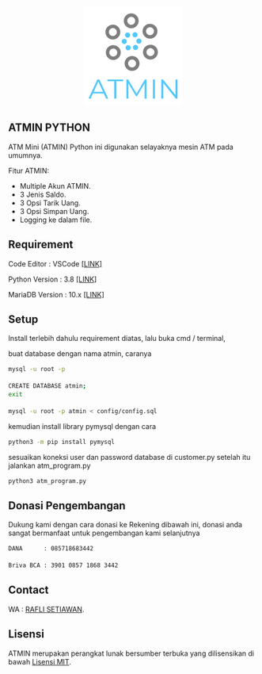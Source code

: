<p align="center"><img src="assets/img/logo.png" width="200"></p>


## ATMIN PYTHON

ATM Mini (ATMIN) Python ini digunakan selayaknya mesin ATM pada umumnya.

Fitur ATMIN:

- Multiple Akun ATMIN.
- 3 Jenis Saldo.
- 3 Opsi Tarik Uang.
- 3 Opsi Simpan Uang.
- Logging ke dalam file.

## Requirement

Code Editor : VSCode [[LINK]](https://code.visualstudio.com/download)

Python Version : 3.8 [[LINK]](https://www.python.org/downloads/release/python-386/)

MariaDB Version : 10.x [[LINK]](https://mariadb.com/downloads/)

## Setup

Install terlebih dahulu requirement diatas, lalu buka cmd / terminal, 

buat database dengan nama atmin, caranya

```bash
mysql -u root -p

CREATE DATABASE atmin;
exit

mysql -u root -p atmin < config/config.sql
```


kemudian install library pymysql dengan cara

```bash
python3 -m pip install pymysql
```
sesuaikan koneksi user dan password database di customer.py
setelah itu jalankan atm_program.py

```bash
python3 atm_program.py
```

## Donasi Pengembangan

Dukung kami dengan cara donasi ke Rekening dibawah ini, donasi anda sangat bermanfaat untuk pengembangan kami selanjutnya

```bash
DANA      : 085718683442

Briva BCA : 3901 0857 1868 3442
```

## Contact
WA : [RAFLI SETIAWAN](https://wa.me/6285702429294).

## Lisensi

ATMIN merupakan perangkat lunak bersumber terbuka yang dilisensikan di bawah [Lisensi MIT](https://opensource.org/licenses/MIT).